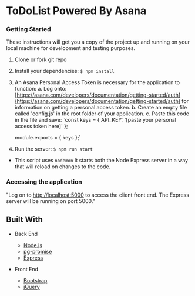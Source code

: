 # ToDoList Powered By Asana

### Getting Started

These instructions will get you a copy of the project up and running on your local machine for development and testing purposes.

1. Clone or fork git repo
2. Install your dependencies: `$ npm install`
3. An Asana Personal Access Token is necessary for the application to function:
   a. Log onto: [https://asana.com/developers/documentation/getting-started/auth](https://asana.com/developers/documentation/getting-started/auth) for information on getting a personal access token.
   b. Create an empty file called 'config.js' in the root folder of your application.
   c. Paste this code in the file and save:
   `const keys = {
   API_KEY: '[paste your personal access token here]'
   };

   module.exports = { keys };`

4. Run the server: `$ npm run start`

* This script uses `nodemon` It starts both the Node Express server in a way that will reload on changes to the code.

### Accessing the application

"Log on to [http://localhost:5000](http://localhost:5000) to access the client front end. The Express server will be running on port 5000."

## Built With

* Back End

  * [Node.js](https://nodejs.org)
  * [pg-promise](https://github.com/vitaly-t/pg-promise)
  * [Express](https://expressjs.com/)

* Front End
  * [Bootstrap](https://getbootstrap.com/)
  * [jQuery](https://jquery.com/)
